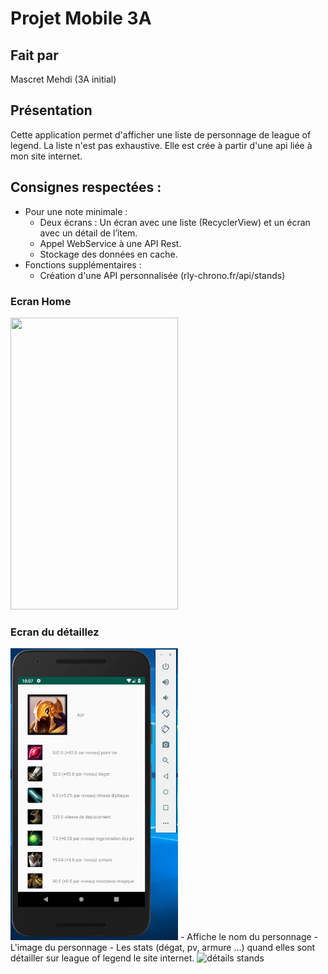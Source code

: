 # Projet Mobile 3A

## Fait par

Mascret Mehdi
(3A initial)

## Présentation

Cette application permet d'afficher une liste de personnage de league of legend. La liste n'est pas exhaustive. Elle est crée à partir d'une api liée à mon site internet.

## Consignes respectées :

- Pour une note minimale :
	- Deux écrans : Un écran avec une liste (RecyclerView) et un écran avec un détail de l’item.
	- Appel WebService à une API Rest.
	- Stockage des données en cache.
- Fonctions supplémentaires :	
	- Création d'une API personnalisée (rly-chrono.fr/api/stands)

### Ecran Home 

<img src="readme_images/screen1.png" width="268" height="467">

### Ecran du détaillez

<img src="readme_images/screen2.png" width="268" height="467">
- Affiche le nom du personnage
- L'image du personnage
- Les stats (dégat, pv, armure ...) quand elles sont détailler sur league of legend le site internet.
<img src="readme_images/ecran_details.jpg" width="268" height="467" alt="détails stands">
